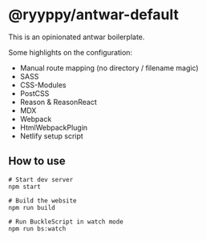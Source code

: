 # @ryyppy/antwar-default

This is an opinionated antwar boilerplate.

Some highlights on the configuration:
- Manual route mapping (no directory / filename magic)
- SASS
- CSS-Modules
- PostCSS
- Reason & ReasonReact
- MDX
- Webpack
- HtmlWebpackPlugin
- Netlify setup script

## How to use

```
# Start dev server
npm start

# Build the website
npm run build

# Run BuckleScript in watch mode
npm run bs:watch

```





